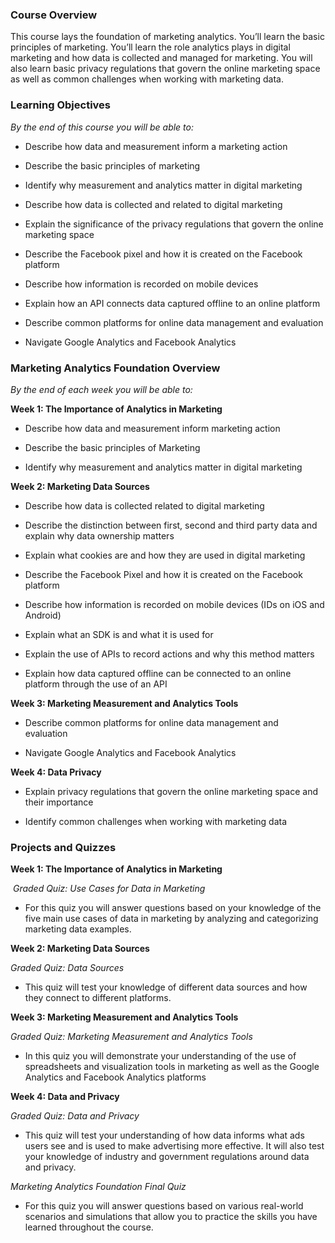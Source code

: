 ### **Course Overview**

This course lays the foundation of marketing analytics. You’ll learn the basic principles of marketing. You’ll learn the role analytics plays in digital marketing and how data is collected and managed for marketing. You will also learn basic privacy regulations that govern the online marketing space as well as common challenges when working with marketing data. 

### **Learning Objectives**

_By the end of this course you will be able to:_

- Describe how data and measurement inform a marketing action
    
- Describe the basic principles of marketing
    
- Identify why measurement and analytics matter in digital marketing
    
- Describe how data is collected and related to digital marketing
    
- Explain the significance of the privacy regulations that govern the online marketing space
    
- Describe the Facebook pixel and how it is created on the Facebook platform
    
- Describe how information is recorded on mobile devices
    
- Explain how an API connects data captured offline to an online platform
    
- Describe common platforms for online data management and evaluation
    
- Navigate Google Analytics and Facebook Analytics
    

### **Marketing Analytics Foundation Overview**

_By the end of each week you will be able to:_ 

**Week 1: The Importance of Analytics in Marketing**

- Describe how data and measurement inform marketing action
    
- Describe the basic principles of Marketing
    
- Identify why measurement and analytics matter in digital marketing
    

**Week 2: Marketing Data Sources**

- Describe how data is collected related to digital marketing
    
- Describe the distinction between first, second and third party data and explain why data ownership matters
    
- Explain what cookies are and how they are used in digital marketing
    
- Describe the Facebook Pixel and how it is created on the Facebook platform 
    
- Describe how information is recorded on mobile devices (IDs on iOS and Android)
    
- Explain what an SDK is and what it is used for
    
- Explain the use of APIs to record actions and why this method matters
    
- Explain how data captured offline can be connected to an online platform through the use of an API
    

**Week 3: Marketing Measurement and Analytics Tools**

- Describe common platforms for online data management and evaluation 
    
- Navigate Google Analytics and Facebook Analytics 
    

**Week 4: Data Privacy**

- Explain privacy regulations that govern the online marketing space and their importance
    
- Identify common challenges when working with marketing data
    

### **Projects and Quizzes**

**Week 1: The Importance of Analytics in Marketing**

 _Graded Quiz: Use Cases for Data in Marketing_

- For this quiz you will answer questions based on your knowledge of the five main use cases of data in marketing by analyzing and categorizing marketing data examples. 
    

**Week 2: Marketing Data Sources**

_Graded Quiz: Data Sources_

- This quiz will test your knowledge of different data sources and how they connect to different platforms. 
    

**Week 3: Marketing Measurement and Analytics Tools**

_Graded Quiz: Marketing Measurement and Analytics Tools_

- In this quiz you will demonstrate your understanding of the use of spreadsheets and visualization tools in marketing as well as the Google Analytics and Facebook Analytics platforms
    

**Week 4: Data and Privacy**

_Graded Quiz: Data and Privacy_

- This quiz will test your understanding of how data informs what ads users see and is used to make advertising more effective. It will also test your knowledge of industry and government regulations around data and privacy. 
    

_Marketing Analytics Foundation Final Quiz_

- For this quiz you will answer questions based on various real-world scenarios and simulations that allow you to practice the skills you have learned throughout the course.
    
